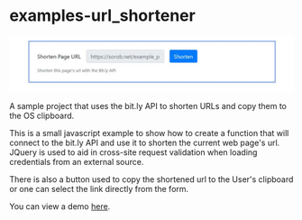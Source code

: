 # examples-url_shortener

![Preview Chat](https://github.com/dieharders/examples-url_shortener/blob/master/preview.jpg)

A sample project that uses the bit.ly API to shorten URLs and copy them to the OS clipboard.

This is a small javascript example to show how to create a function that will connect to the bit.ly API and use it to shorten the current web page's url. JQuery is used to aid in cross-site request validation when loading credentials from an external source.

There is also a button used to copy the shortened url to the User's clipboard or one can select the link directly from the form.

You can view a demo [here](https://sorob.net/example_projects/link_shortener/link_shortener_example.html).
